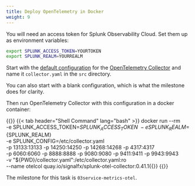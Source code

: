 ```yaml
---
title: Deploy OpenTelemetry in Docker
weight: 9
---
```

You will need an access token for Splunk Observability Cloud. Set them up as environment variables:

```bash
export SPLUNK_ACCESS_TOKEN=YOURTOKEN
export SPLUNK_REALM=YOURREALM
```

Start with the [default configuration][otel-config] for the [OpenTelemetry Collector][otel-col]  and name it `collector.yaml` in the `src` directory.

You can also start with a blank configuration, which is what the milestone does for clarity.

Then run OpenTelemetry Collector with this configuration in a docker container:

{{<tabpane>}}
{{< tab header="Shell Command" lang="bash" >}}
docker run --rm \
    -e SPLUNK_ACCESS_TOKEN=${SPLUNK_ACCESS_TOKEN} \
    -e SPLUNK_REALM=${SPLUNK_REALM} \
    -e SPLUNK_CONFIG=/etc/collector.yaml \
    -p 13133:13133 -p 14250:14250 -p 14268:14268 -p 4317:4317 \
    -p 6060:6060 -p 8888:8888 -p 9080:9080 -p 9411:9411 -p 9943:9943 \
    -v "${PWD}/collector.yaml":/etc/collector.yaml:ro \
    --name otelcol quay.io/signalfx/splunk-otel-collector:0.41.1{{</tab>}}
{{</tabpane>}}

The milestone for this task is `03service-metrics-otel`.

[otel-config]: https://github.com/signalfx/splunk-otel-collector/blob/main/cmd/otelcol/config/collector/agent_config.yaml
[otel-col]: https://github.com/signalfx/splunk-otel-collector
[otel-docker]: https://github.com/signalfx/splunk-otel-collector/blob/main/docs/getting-started/linux-manual.md#docker

